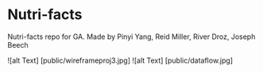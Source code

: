 # Nutri-facts
Nutri-facts repo for GA.
Made by Pinyi Yang, Reid Miller, River Droz, Joseph Beech

![alt Text] [public/wireframeproj3.jpg]
![alt Text] [public/dataflow.jpg]

